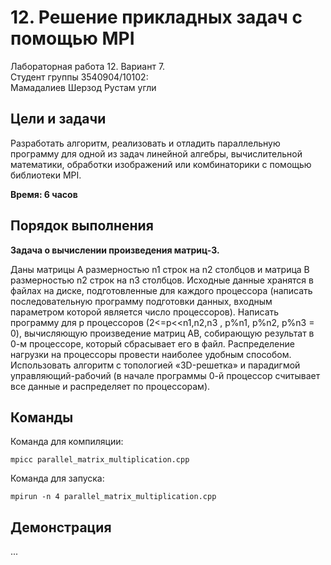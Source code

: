 # 12. Решение прикладных задач с помощью MPI
Лабораторная работа 12. Вариант 7.<br>
Студент группы 3540904/10102:<br>
Мамадалиев Шерзод Рустам угли

## Цели и задачи
Разработать алгоритм, реализовать и отладить параллельную программу для одной из задач линейной алгебры, 
вычислительной математики, обработки изображений или комбинаторики с помощью библиотеки MPI.

**Время: 6 часов**

## Порядок выполнения
**Задача о вычислении произведения матриц-3.**

Даны матрицы A размерностью n1 строк на n2 столбцов и матрица B размерностью n2 строк на n3 столбцов. Исходные данные хранятся в файлах на диске, подготовленные для каждого процессора (написать последовательную программу подготовки данных, входным параметром которой является число процессоров). Написать программу для p процессоров (2<=p<<n1,n2,n3 , p%n1, p%n2, p%n3 = 0), вычисляющую произведение матриц AB, собирающую результат в 0-м процессоре, который сбрасывает его в файл. Распределение нагрузки на процессоры провести наиболее удобным способом. Использовать алгоритм с топологией «3D-решетка» и парадигмой управляющий-рабочий (в начале программы 0-й процессор считывает все данные и распределяет по процессорам).

## Команды
Команда для компиляции:
```
mpicc parallel_matrix_multiplication.cpp
```

Команда для запуска:
```
mpirun -n 4 parallel_matrix_multiplication.cpp
```

## Демонстрация
...
